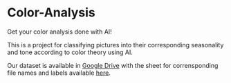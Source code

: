 # Color-Analysis
Get your color analysis done with AI!

This is a project for classifying pictures into their corresponding seasonality and tone according to color theory using AI.

Our dataset is available in [Google Drive](https://drive.google.com/drive/folders/1Dkfk5gJCcv4DHHJdxOBrxUhUOr4U7fJK?usp=sharing) with the sheet for corrensponding file names and labels available [here](https://drive.google.com/file/d/1mV4oS6wPAmamCol57kDlh-LUANe-NVtu/view?usp=sharing).


